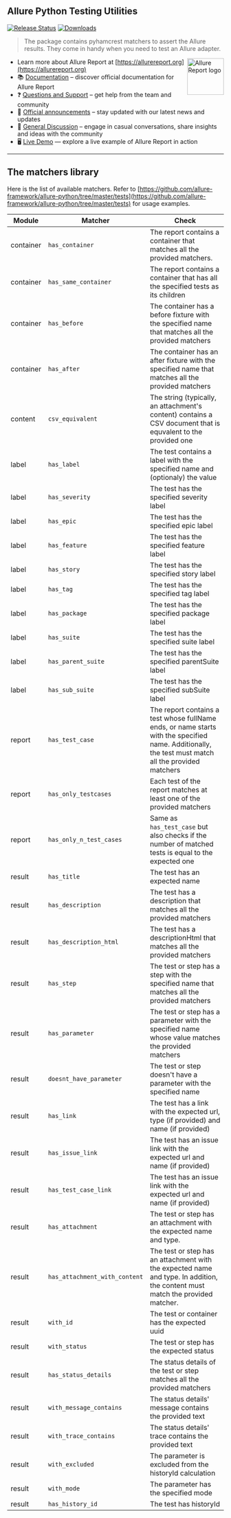 ## Allure Python Testing Utilities

[![Release Status](https://img.shields.io/pypi/v/allure-python-commons-test)](https://pypi.python.org/pypi/allure-python-commons-test)
[![Downloads](https://img.shields.io/pypi/dm/allure-python-commons-test)](https://pypi.python.org/pypi/allure-python-commons-test)

> The package contains pyhamcrest matchers to assert the Allure results. They
> come in handy when you need to test an Allure adapter.

[<img src="https://allurereport.org/public/img/allure-report.svg" height="85px" alt="Allure Report logo" align="right" />](https://allurereport.org "Allure Report")

- Learn more about Allure Report at [https://allurereport.org](https://allurereport.org)
- 📚 [Documentation](https://allurereport.org/docs/) – discover official documentation for Allure Report
- ❓ [Questions and Support](https://github.com/orgs/allure-framework/discussions/categories/questions-support) – get help from the team and community
- 📢 [Official announcements](https://github.com/orgs/allure-framework/discussions/categories/announcements) –  stay updated with our latest news and updates
- 💬 [General Discussion](https://github.com/orgs/allure-framework/discussions/categories/general-discussion) – engage in casual conversations, share insights and ideas with the community
- 🖥️ [Live Demo](https://demo.allurereport.org/) — explore a live example of Allure Report in action

---

## The matchers library

Here is the list of available matchers. Refer to [https://github.com/allure-framework/allure-python/tree/master/tests](https://github.com/allure-framework/allure-python/tree/master/tests) for usage examples.

|Module|Matcher|Check|
|------|-------|-----|
|container|`has_container`|The report contains a container that matches all the provided matchers.|
|container|`has_same_container`|The report contains a container that has all the specified tests as its children|
|container|`has_before`|The container has a before fixture with the specified name that matches all the provided matchers|
|container|`has_after`|The container has an after fixture with the specified name that matches all the provided matchers|
|content|`csv_equivalent`|The string (typically, an attachment's content) contains a CSV document that is equvalent to the provided one|
|label|`has_label`|The test contains a label with the specified name and (optionaly) the value|
|label|`has_severity`|The test has the specified severity label|
|label|`has_epic`|The test has the specified epic label|
|label|`has_feature`|The test has the specified feature label|
|label|`has_story`|The test has the specified story label|
|label|`has_tag`|The test has the specified tag label|
|label|`has_package`|The test has the specified package label|
|label|`has_suite`|The test has the specified suite label|
|label|`has_parent_suite`|The test has the specified parentSuite label|
|label|`has_sub_suite`|The test has the specified subSuite label|
|report|`has_test_case`|The report contains a test whose fullName ends, or name starts with the specified name. Additionally, the test must match all the provided matchers|
|report|`has_only_testcases`|Each test of the report matches at least one of the provided matchers|
|report|`has_only_n_test_cases`|Same as `has_test_case` but also checks if the number of matched tests is equal to the expected one|
|result|`has_title`|The test has an expected name|
|result|`has_description`|The test has a description that matches all the provided matchers|
|result|`has_description_html`|The test has a descriptionHtml that matches all the provided matchers|
|result|`has_step`|The test or step has a step with the specified name that matches all the provided matchers|
|result|`has_parameter`|The test or step has a parameter with the specified name whose value matches the provided matchers|
|result|`doesnt_have_parameter`|The test or step doesn't have a parameter with the specified name|
|result|`has_link`|The test has a link with the expected url, type (if provided) and name (if provided)|
|result|`has_issue_link`|The test has an issue link with the expected url and name (if provided)|
|result|`has_test_case_link`|The test has an issue link with the expected url and name (if provided)|
|result|`has_attachment`|The test or step has an attachment with the expected name and type.|
|result|`has_attachment_with_content`|The test or step has an attachment with the expected name and type. In addition, the content must match the provided matcher.|
|result|`with_id`|The test or container has the expected uuid|
|result|`with_status`|The test or step has the expected status|
|result|`has_status_details`|The status details of the test or step matches all the provided matchers|
|result|`with_message_contains`|The status details' message contains the provided text|
|result|`with_trace_contains`|The status details' trace contains the provided text|
|result|`with_excluded`|The parameter is excluded from the historyId calculation|
|result|`with_mode`|The parameter has the specified mode|
|result|`has_history_id`|The test has historyId|
